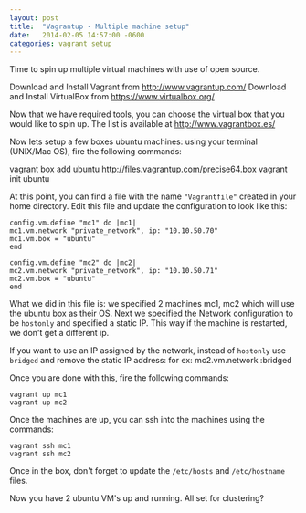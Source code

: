 ```yaml
---
layout: post
title:  "Vagrantup - Multiple machine setup"
date:   2014-02-05 14:57:00 -0600
categories: vagrant setup
---
```


Time to spin up multiple virtual machines with use of open source.

Download and Install Vagrant from http://www.vagrantup.com/
Download and Install VirtualBox from https://www.virtualbox.org/

Now that we have required tools, you can choose the virtual box that you would like to spin up.
The list is available at http://www.vagrantbox.es/

Now lets setup a few boxes ubuntu machines: using your terminal (UNIX/Mac OS), fire the following commands:

vagrant box add ubuntu http://files.vagrantup.com/precise64.box
vagrant init ubuntu

At this point, you can find a file with the name `"Vagrantfile"` created in your home directory.
Edit this file and update the configuration to look like this:

```
config.vm.define "mc1" do |mc1|
mc1.vm.network "private_network", ip: "10.10.50.70"
mc1.vm.box = "ubuntu"
end

config.vm.define "mc2" do |mc2|
mc2.vm.network "private_network", ip: "10.10.50.71"
mc2.vm.box = "ubuntu"
end
```

What we did in this file is: we specified 2 machines mc1, mc2 which will use the ubuntu box as their OS.
Next we specified the Network configuration to be `hostonly` and specified a static IP. This way if the machine is restarted, we don't get a different ip.

If you want to use an IP assigned by the network, instead of `hostonly` use `bridged` and remove the static IP address:
for ex: mc2.vm.network :bridged

Once you are done with this, fire the following commands:

```
vagrant up mc1
vagrant up mc2
```

Once the machines are up, you can ssh into the machines using the commands:

```
vagrant ssh mc1
vagrant ssh mc2
```

Once in the box, don't forget to update the `/etc/hosts` and `/etc/hostname` files.

Now you have 2 ubuntu VM's up and running. All set for clustering?
